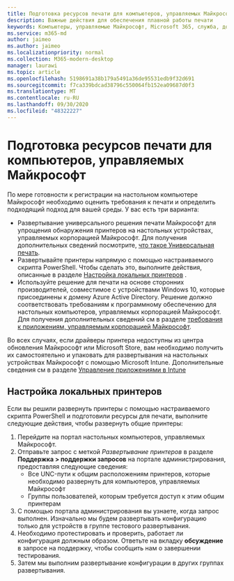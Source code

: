 ```yaml
---
title: Подготовка ресурсов печати для компьютеров, управляемых Майкрософт
description: Важные действия для обеспечения плавной работы печати
keywords: Компьютеры, управляемые Майкрософт, Microsoft 365, служба, документация
ms.service: m365-md
author: jaimeo
ms.author: jaimeo
ms.localizationpriority: normal
ms.collection: M365-modern-desktop
manager: laurawi
ms.topic: article
ms.openlocfilehash: 5198691a38b179a5491a36de95531edb9f32d691
ms.sourcegitcommit: f7ca339bdcad38796c550064fb152ea09687d0f3
ms.translationtype: MT
ms.contentlocale: ru-RU
ms.lasthandoff: 09/30/2020
ms.locfileid: "48322227"
---
```

# <a name="prepare-printing-resources-for-microsoft-managed-desktop"></a>Подготовка ресурсов печати для компьютеров, управляемых Майкрософт

По мере готовности к регистрации на настольном компьютере Майкрософт необходимо оценить требования к печати и определить подходящий подход для вашей среды. У вас есть три варианта:
 
- Развертывание универсального решения печати Майкрософт для упрощения обнаружения принтеров на настольных устройствах, управляемых корпорацией Майкрософт. Для получения дополнительных сведений посмотрите, [что такое Универсальная печать](https://docs.microsoft.com/universal-print/fundamentals/universal-print-whatis).
- Развертывайте принтеры напрямую с помощью настраиваемого скрипта PowerShell. Чтобы сделать это, выполните действия, описанные в разделе [Настройка локальных принтеров](#set-up-local-printers) .
- Используйте решение для печати на основе сторонних производителей, совместимое с устройствами Windows 10, которые присоединены к домену Azure Active Directory. Решение должно соответствовать требованиям к программному обеспечению для настольных компьютеров, управляемых корпорацией Майкрософт. Для получения дополнительных сведений см в разделе [требования к приложениям, управляемым корпорацией Майкрософт](../service-description/mmd-app-requirements.md).
 
Во всех случаях, если драйверы принтера недоступны из центра обновления Майкрософт или Microsoft Store, вам необходимо получить их самостоятельно и упаковать для развертывания на настольных устройствах Майкрософт с помощью Microsoft Intune. Дополнительные сведения см в разделе [Управление приложениями в Intune](https://docs.microsoft.com/mem/intune/apps/apps-win32-app-management)

## <a name="set-up-local-printers"></a>Настройка локальных принтеров

Если вы решили развернуть принтеры с помощью настраиваемого скрипта PowerShell и подготовили ресурсы для печати, выполните следующие действия, чтобы развернуть общие принтеры:

1.  Перейдите на портал настольных компьютеров, управляемых Майкрософт.
2.  Отправьте запрос с меткой *Развертывание принтеров* в разделе **Поддержка > поддержки запросов** на портале администрирования, предоставляя следующие сведения:
    - Все UNC-пути к общим расположениям принтеров, которые необходимо развернуть для компьютеров, управляемых Майкрософт
    - Группы пользователей, которым требуется доступ к этим общим принтерам
3.  С помощью портала администрирования вы узнаете, когда запрос выполнен. Изначально мы будем развертывать конфигурацию только для устройств в группе тестового развертывания.
4.  Необходимо протестировать и проверить, работает ли конфигурация должным образом. Ответьте на вкладку **обсуждение** в запросе на поддержку, чтобы сообщить нам о завершении тестирования.
5.  Затем мы выполним развертывание конфигурации в других группах развертывания.
